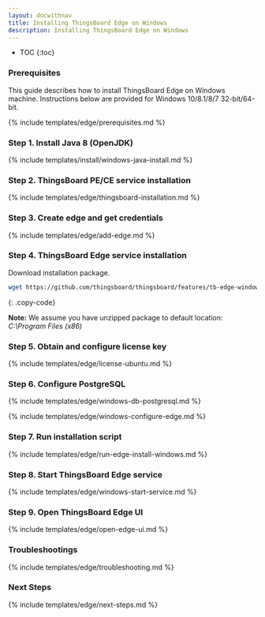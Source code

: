 ```yaml
---
layout: docwithnav
title: Installing ThingsBoard Edge on Windows
description: Installing ThingsBoard Edge on Windows
---
```


* TOC
{:toc}

### Prerequisites

This guide describes how to install ThingsBoard Edge on Windows machine.
Instructions below are provided for Windows 10/8.1/8/7 32-bit/64-bit.

{% include templates/edge/prerequisites.md %}

### Step 1. Install Java 8 (OpenJDK) 

{% include templates/install/windows-java-install.md %}

### Step 2. ThingsBoard PE/CE service installation 

{% include templates/edge/thingsboard-installation.md %}

### Step 3. Create edge and get credentials

{% include templates/edge/add-edge.md %}

### Step 4. ThingsBoard Edge service installation

Download installation package.

```bash
wget https://github.com/thingsboard/thingsboard/features/tb-edge-windows.zip
```
{: .copy-code}

**Note:** We assume you have unzipped package to default location: *C:\Program Files (x86)*

### Step 5. Obtain and configure license key

{% include templates/edge/license-ubuntu.md %}

### Step 6. Configure PostgreSQL

{% include templates/edge/windows-db-postgresql.md %}

{% include templates/edge/windows-configure-edge.md %}

### Step 7. Run installation script

{% include templates/edge/run-edge-install-windows.md %} 

### Step 8. Start ThingsBoard Edge service

{% include templates/edge/windows-start-service.md %}

### Step 9. Open ThingsBoard Edge UI

{% include templates/edge/open-edge-ui.md %} 

### Troubleshootings

{% include templates/edge/troubleshooting.md %} 

### Next Steps

{% include templates/edge/next-steps.md %} 
